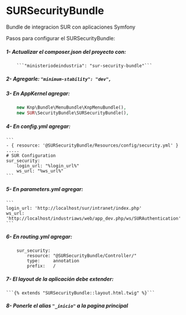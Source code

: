 SURSecurityBundle
=================

Bundle de integracion SUR con aplicaciones Symfony

Pasos para configurar el SURSecurityBundle:

##### 1- Actualizar el composer.json del proyecto con:
        ```"ministeriodeindustria": "sur-security-bundle"```
		
##### 2- Agregarle:  ```"minimum-stability": "dev",```

##### 3- En AppKernel agregar: 
```php
	new Knp\Bundle\MenuBundle\KnpMenuBundle(),
	new SUR\SecurityBundle\SURSecurityBundle(),
```
##### 4- En config.yml agregar: 
	```
	- { resource: '@SURSecurityBundle/Resources/config/security.yml' }
	.....
	# SUR Configuration
	sur_security:
		login_url: "%login_url%"
		ws_url: "%ws_url%"
	```
		
##### 5- En parameters.yml agregar:
	```
	login_url: 'http://localhost/sur/intranet/index.php'
	ws_url: 'http://localhost/industriaws/web/app_dev.php/ws/SURAuthentication'
	```
    
##### 6- En routing.yml agregar:
```
	sur_security:
		resource: "@SURSecurityBundle/Controller/"
		type:     annotation
		prefix:   /
```		  
##### 7- El layout de la aplicación debe extender: 
	```{% extends "SURSecurityBundle::layout.html.twig" %}```
	
##### 8- Ponerle el alias ```"_inicio"``` a la pagina principal
